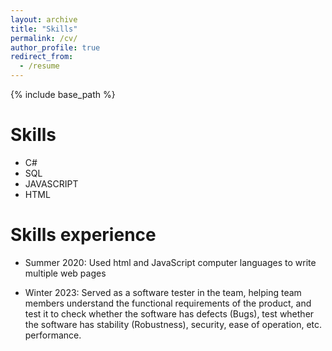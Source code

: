 ```yaml
---
layout: archive
title: "Skills"
permalink: /cv/
author_profile: true
redirect_from:
  - /resume
---
```


{% include base_path %}

Skills
======
* C#
* SQL
* JAVASCRIPT
* HTML

Skills experience
======
* Summer 2020: 
 Used html and JavaScript computer languages to write multiple web pages

* Winter 2023: 
Served as a software tester in the team, helping team members understand the functional requirements of the product, and test it to check whether the software has defects (Bugs), test whether the software has stability (Robustness), security, ease of operation, etc. performance.
  

